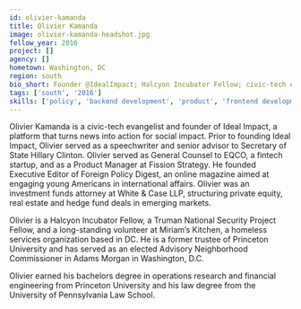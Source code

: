 ```yaml
---
id: olivier-kamanda
title: Olivier Kamanda
image: olivier-kamanda-headshot.jpg
fellow_year: 2016
project: []
agency: []
hometown: Washington, DC
region: south
bio_short: Founder @IdealImpact; Halcyon Incubator Fellow; civic-tech evangelist; PM @FissionStrategy; Sec of State speechwriter; Princeton & UPenn Law.
tags: ['south', '2016']
skills: ['policy', 'backend development', 'product', 'frontend development', 'communications', 'digital']
---
```


 Olivier Kamanda is a civic-tech evangelist and founder of Ideal Impact, a platform that turns news into action for social impact. Prior to founding Ideal Impact, Olivier served as a speechwriter and senior advisor to Secretary of State Hillary Clinton. Olivier served as General Counsel to EQCO, a fintech startup, and as a Product Manager at Fission Strategy. He founded Executive Editor of Foreign Policy Digest, an online magazine aimed at engaging young Americans in international affairs. Olivier was an investment funds attorney at White & Case LLP, structuring private equity, real estate and hedge fund deals in emerging markets.


Olivier is a Halcyon Incubator Fellow, a Truman National Security Project Fellow, and a long-standing volunteer at Miriam’s Kitchen, a homeless services organization based in DC.  He is a former trustee of Princeton University and has served as an elected Advisory Neighborhood Commissioner in Adams Morgan in Washington, D.C.

Olivier earned his bachelors degree in operations research and financial engineering from Princeton University and his law degree from the University of Pennsylvania Law School.

